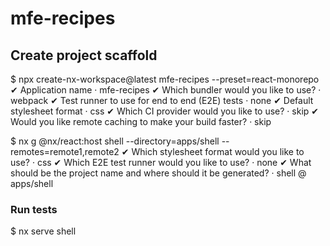 # mfe-recipes

## Create project scaffold

$ npx create-nx-workspace@latest mfe-recipes --preset=react-monorepo
✔ Application name · mfe-recipes
✔ Which bundler would you like to use? · webpack
✔ Test runner to use for end to end (E2E) tests · none
✔ Default stylesheet format · css
✔ Which CI provider would you like to use? · skip
✔ Would you like remote caching to make your build faster? · skip

$ nx g @nx/react:host shell --directory=apps/shell --remotes=remote1,remote2
✔ Which stylesheet format would you like to use? · css
✔ Which E2E test runner would you like to use? · none
✔ What should be the project name and where should it be generated? · shell @ apps/shell

### Run tests
$ nx serve shell
